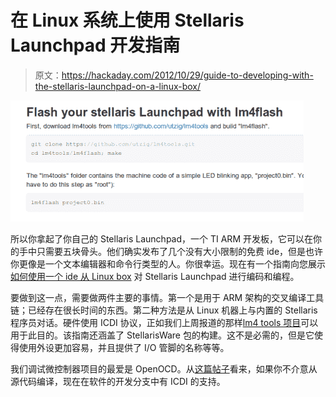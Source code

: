 # 在 Linux 系统上使用 Stellaris Launchpad 开发指南

> 原文：<https://hackaday.com/2012/10/29/guide-to-developing-with-the-stellaris-launchpad-on-a-linux-box/>

![](img/abf2d25ff3284ac71ffd9c8bf1ea053b.png "stellaris-launchpad-on-linux")

所以你拿起了你自己的 Stellaris Launchpad，一个 TI ARM 开发板，它可以在你的手中只需要五块骨头。他们确实发布了几个没有大小限制的免费 ide，但是也许你更像是一个文本编辑器和命令行类型的人。你很幸运。现在有一个指南向您展示[如何使用一个 ide 从 Linux box](http://recursive-labs.com/blog/2012/10/28/stellaris-launchpad-gnu-linux-getting-started/) 对 Stellaris Launchpad 进行编码和编程。

要做到这一点，需要做两件主要的事情。第一个是用于 ARM 架构的交叉编译工具链；已经存在很长时间的东西。第二种方法是从 Linux 机器上与内置的 Stellaris 程序员对话。硬件使用 ICDI 协议，正如我们上周报道的那样[lm4 tools 项目](https://github.com/utzig/lm4tools)可以用于此目的。该指南还涵盖了 StellarisWare 包的构建。这不是必需的，但是它使得使用外设更加容易，并且提供了 I/O 管脚的名称等等。

我们调试微控制器项目的最爱是 OpenOCD。从[这篇帖子](http://forum.stellarisiti.com/topic/309-icdi-support-in-openocd/page__st__20#entry1147)看来，如果你不介意从源代码编译，现在在软件的开发分支中有 ICDI 的支持。
